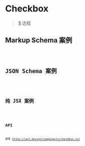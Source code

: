 # Checkbox

> 复选框

## Markup Schema 案例

<code src="../demos/checkbox/Markup.zh-CN.tsx"/>

## JSON Schema 案例

<code src="../demos/checkbox/Schema.zh-CN.tsx"/>

## 纯 JSX 案例

<code src="../demos/checkbox/PureJsx.zh-CN.tsx"/>

## API

参考 <https://ant.design/components/checkbox-cn/>
